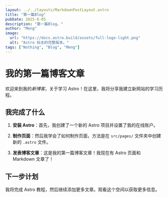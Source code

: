 ```yaml
---
layout: ../../layouts/MarkdownPostLayout.astro
title: "第一篇Blog"
pubDate: 2025-8-05
description: "第一篇Blog。"
author: "Meng"
image:
  url: "https://docs.astro.build/assets/full-logo-light.png"
  alt: "Astro 标志的完整版本。"
tags: ["Nothing", "Blog", "Meng"]
---
```


# 我的第一篇博客文章

欢迎来到我的*新博客*，关于学习 Astro！在这里，我将分享我建立新网站的学习历程。

## 我完成了什么

1. **安装 Astro**：首先，我创建了一个新的 Astro 项目并设置了我的在线账户。

2. **制作页面**：然后我学会了如何制作页面，方法是在 `src/pages/` 文件夹中创建新的 `.astro` 文件。

3. **发表博客文章**：这是我的第一篇博客文章！我现在有 Astro 页面和 Markdown 文章了！

## 下一步计划

我将完成 Astro 教程，然后继续添加更多文章。观看这个空间以获取更多信息。
